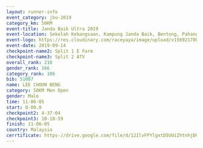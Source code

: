 ```yaml
---
layout: runner-info 
event_category: jbu-2019 
category_km: 50KM 
event-title: Janda Baik Ultra 2019
event-location: Sekolah Kebangsaan, Kampung Janda Baik, Bentong, Pahang, Malaysia 
event-logo: https://res.cloudinary.com/raceyaya/image/upload/v1569217009/logo/janda-baik_vch1pc.jpg 
event-date: 2019-09-14 
checkpoint-name2: Split 1 E Farm 
checkpoint-name3: Split 2 ATV 
overall_rank: 210
gender_rank: 166
category_rank: 106
bib: 51087
name: LEE CHOON BENG
category: 50KM Men Open
gender: Male
time: 11-06-05
start: 0-00.0
checkpoint2: 4-37-04
checkpoint3: 10-18-59
finish: 11-06-05
country: Malaysia
cerrtificate: https-//drive.google.com/file/d/12IlvFPYlgxtD5UUiIhtnhjDOT7769aEw/view?usp=sharing
---
```

